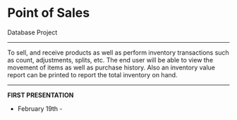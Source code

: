 # Point of Sales

Database Project

---

To sell, and receive products as well as perform inventory transactions such as count, adjustments, splits, etc. The end user will be able to view the movement of items as well as purchase history. Also an inventory value report can be printed to report the total inventory on hand.

---

**FIRST PRESENTATION**
 
 - February 19th -
